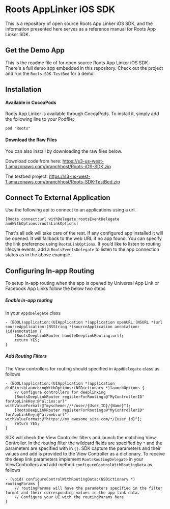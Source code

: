 # Roots AppLinker iOS SDK

This is a repository of open source Roots App Linker iOS SDK, and the information presented here serves as a reference manual for Roots App Linker SDK.

## Get the Demo App

This is the readme file of for open source Roots App Linker iOS SDK. There's a full demo app embedded in this repository. Check out the project and run the `Roots-SDK-TestBed` for a demo.

## Installation
#### Available in CocoaPods
Roots App Linker is available through CocoaPods. To install it, simply add the following line to your Podfile:
```Objc
pod "Roots"
```
#### Download the Raw Files
You can also install by downloading the raw files below.

Download code from here: https://s3-us-west-1.amazonaws.com/branchhost/Roots-iOS-SDK.zip

The testbed project: https://s3-us-west-1.amazonaws.com/branchhost/Roots-SDK-TestBed.zip

## Connect To External Application
Use the following api to connect to an applications using a url.

```Objc
[Roots connect:url withDelegate:rootsEventDelegate andWithOptions:rootsLinkOptions]
```

That's all sdk will take care of the rest. If any configured app installed it will be opened. It will fallback to the web URL if no app found. You can specify the link preference using `RootsLinkOptions`.
If you’d like to listen to routing lifecyle events, add a `RootsEventsDelegate` to listen to the app connection states as in the above example.


## Configuring In-app Routing
To setup in-app routing when the app is opened by Universal App Link or Facebook App Links follow the below two steps

##### Enable in-app routing
In your `AppdDelegate` class

```Objc
- (BOOL)application:(UIApplication *)application openURL:(NSURL *)url sourceApplication:(NSString *)sourceApplication annotation:(id)annotation {
    [RootsDeepLinkRouter handleDeeplinkRouting:url];
    return YES;
}
```
##### Add Routing Filters
The View controllers for routing should specified in `AppdDelegate` class as follows

```Objc
- (BOOL)application:(UIApplication *)application didFinishLaunchingWithOptions:(NSDictionary *)launchOptions {
    // Configure controllers for deeplinking
    [RootsDeepLinkRouter registerForRouting:@"MyControllerID" forAppLinkKey:@"al:ios:url" withValueFormat:@"myscheme://*/user/{User_ID}/{Name}"];
    [RootsDeepLinkRouter registerForRouting:@"MyControllerID" forAppLinkKey:@"al:web:url" withValueFormat:@"https://my_awesome_site.com/*/{user_id}"];
    return YES;
}
```

SDK will check the View Controller filters and launch the matching View Controller.
In the routing filter the wildcard fields are specified by `*` and the parameters are specified with in `{}`. SDK capture the parameters and their values and add is provided to the View Controller as a dictionary.
To receive the deep link parameters implement `RootsRoutingDelegate` in  your ViewControllers and add method `configureControlWithRoutingData` as follows

```Objc
- (void) configureControlWithRoutingData:(NSDictionary *) routingParams {
    // routingParams will have the parameters specified in the filter format and their corresponding values in the app link data.
    // Configure your UI with the routingParams here.
}
```
